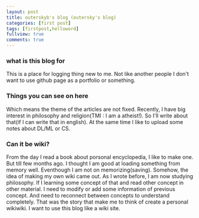 ```yaml
---
layout: post
title: outerskyb's blog (outersky's blog)
categories: [first post]
tags: [firstpost,helloword]
fullview: true
comments: true
---
```


### what is this blog for

This is a place for logging thing new to me. Not like another people I don't want to use github page as a portfolio or something.  

### Things you can see on here

Which means the theme of the articles are not fixed. Recently, I have big interest in philosophy and religion(TMI : I am a atheist!). So I'll write about that(if I can write that in english). At the same time I like to upload some notes about DL/ML or CS.

### Can it be wiki?

From the day I read a book about porsonal encyclopedia, I like to make one. But till few months ago. I thought I am good at loading something from memory well. Eventhough I am not on memorizing(saving). Somehow, the idea of making my own wiki came out. As I wrote before, I am now studying philosophy. If I learning some concept of that and read other concept in other material. I need to modify or add some information of previous concept. And need to reconnect between concepts to understand completely. That was the story that make me to think of create a personal wikiwiki. I want to use this blog like a wiki site.
